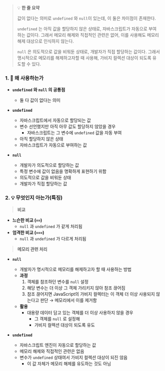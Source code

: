 > 💡 **한 줄 요약**
>
> 값이 없다는 의미로 `undefined` 와 `null`이 있는데, 이 둘은 차이점이 존재한다.
>
> `undefined` 는 아직 값을 할당하지 않은 상태로, 자바스크립트가 자동으로 부여하는 값이다. 그래서 메모리 해제와 직접적인 관련은 없어, 이를 사용해도 메모리 해제 대상으로 인식하지 않는다.
>
> `null` 은 의도적으로 값을 비워둔 상태로, 개발자가 직접 할당하는 값이다. 그래서 명시적으로 메모리를 해제하고자할 때 사용해, 가비지 컬렉션 대상이 되도록 유도할 수 있다.

### 1. 🤔 왜 사용하는가

- **`undefined` 와 `null` 의 공통점**

  - 둘 다 값이 없다는 의미

- **`undefined`**

  - 자바스크립트에서 자동으로 할당되는 값
  - 변수 선언했지만 아직 아무 값도 할당하지 않았을 경우
    - 자바스크립트는 그 변수에 `undefined` 값을 자동 부여
  - 아직 할당하지 않은 상태
  - 자바스크립트가 자동으로 부여하는 값

- **`null`**
  - 개발자가 의도적으로 할당하는 값
  - 특정 변수에 값이 없음을 명확하게 표현하기 위함
  - 의도적으로 값을 비워둔 상태
  - 개발자가 직접 할당하는 값

### 2. 💡 무엇인지 아는가(특징)

> **비교**

- **느슨한 비교 (`==`)**
  - `null` 과 `undefined` 가 같게 처리됨
- **엄격한 비교 (`===`)**
  - `null` 과 `undefined` 가 다르게 처리됨

> **메모리 관련 처리**

- **`null`**

  - 개발자가 명시적으로 메모리를 해제하고자 할 때 사용하는 방법
  - **과정**
    1. 객체를 참조하던 변수를 `null` 설정
    2. 해당 변수는 더 이상 그 객체 가리키지 않아 참조 끊어짐
    3. 참조 끊어지면 JavaScript의 가비지 컬렉터는 이 객체 더 이상 사용되지 않는다고 판단 → 메모리에서 이를 제거함
  - **활용**
    - 대용량 데이터 담고 있는 객체를 더 이상 사용하지 않을 경우
      - 그 객체를 `null` 로 설정해
      - 가비지 컬렉션 대상이 되도록 유도

- **`undefined`**
  - 자바스크립트 엔진이 자동으로 할당하는 값
  - 메모리 해제와 직접적인 관련은 없음
  - 변수가 `undefined` 상태여서 가비지 컬렉션 대상이 되진 않음
    - 이 값 자체가 메모리 해제를 유도하는 것도 아님
